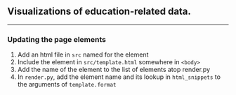 

## Visualizations of education-related data.
---
### Updating the page elements
1. Add an html file in `src` named for the element
2. Include the element in `src/template.html` somewhere in `<body>`
3. Add the name of the element to the list of elements atop render.py
3. In `render.py`, add the element name and its lookup in `html_snippets` to the arguments of `template.format`